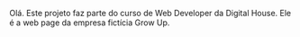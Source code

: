 Olá. Este projeto faz parte do curso de Web Developer da Digital House. Ele é a web page da empresa fictícia Grow Up.
